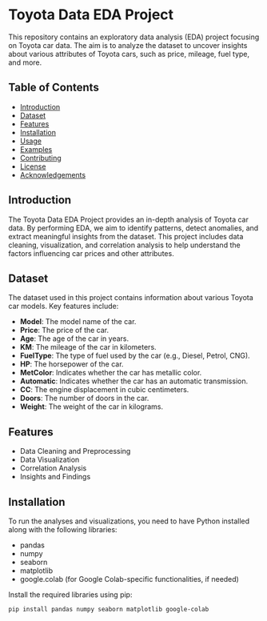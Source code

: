# Toyota Data EDA Project

This repository contains an exploratory data analysis (EDA) project focusing on Toyota car data. The aim is to analyze the dataset to uncover insights about various attributes of Toyota cars, such as price, mileage, fuel type, and more.

## Table of Contents

- [Introduction](#introduction)
- [Dataset](#dataset)
- [Features](#features)
- [Installation](#installation)
- [Usage](#usage)
- [Examples](#examples)
- [Contributing](#contributing)
- [License](#license)
- [Acknowledgements](#acknowledgements)

## Introduction

The Toyota Data EDA Project provides an in-depth analysis of Toyota car data. By performing EDA, we aim to identify patterns, detect anomalies, and extract meaningful insights from the dataset. This project includes data cleaning, visualization, and correlation analysis to help understand the factors influencing car prices and other attributes.

## Dataset

The dataset used in this project contains information about various Toyota car models. Key features include:

- **Model**: The model name of the car.
- **Price**: The price of the car.
- **Age**: The age of the car in years.
- **KM**: The mileage of the car in kilometers.
- **FuelType**: The type of fuel used by the car (e.g., Diesel, Petrol, CNG).
- **HP**: The horsepower of the car.
- **MetColor**: Indicates whether the car has metallic color.
- **Automatic**: Indicates whether the car has an automatic transmission.
- **CC**: The engine displacement in cubic centimeters.
- **Doors**: The number of doors in the car.
- **Weight**: The weight of the car in kilograms.

## Features

- Data Cleaning and Preprocessing
- Data Visualization
- Correlation Analysis
- Insights and Findings

## Installation

To run the analyses and visualizations, you need to have Python installed along with the following libraries:

- pandas
- numpy
- seaborn
- matplotlib
- google.colab (for Google Colab-specific functionalities, if needed)

Install the required libraries using pip:

```bash
pip install pandas numpy seaborn matplotlib google-colab
